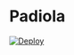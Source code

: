 # Padiola


<a href="https://heroku.com/deploy?template=https://github.com/rogrs/padiola">
  <img src="https://www.herokucdn.com/deploy/button.svg" alt="Deploy">
</a>
